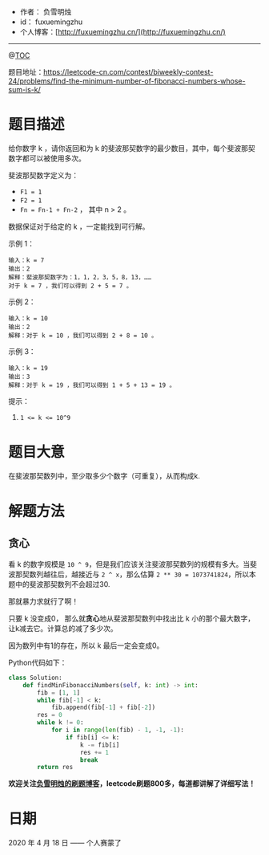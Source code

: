 
- 作者：    负雪明烛
- id：      fuxuemingzhu
- 个人博客：[http://fuxuemingzhu.cn/](http://fuxuemingzhu.cn/)

---
@[TOC](目录)


题目地址：https://leetcode-cn.com/contest/biweekly-contest-24/problems/find-the-minimum-number-of-fibonacci-numbers-whose-sum-is-k/

# 题目描述

给你数字 k ，请你返回和为 k 的斐波那契数字的最少数目，其中，每个斐波那契数字都可以被使用多次。

斐波那契数字定义为：

- `F1 = 1`
- `F2 = 1`
- `Fn = Fn-1 + Fn-2` ， 其中 n > 2 。

数据保证对于给定的 k ，一定能找到可行解。


示例 1：

    输入：k = 7
    输出：2 
    解释：斐波那契数字为：1，1，2，3，5，8，13，……
    对于 k = 7 ，我们可以得到 2 + 5 = 7 。

示例 2：

    输入：k = 10
    输出：2 
    解释：对于 k = 10 ，我们可以得到 2 + 8 = 10 。

示例 3：

    输入：k = 19
    输出：3 
    解释：对于 k = 19 ，我们可以得到 1 + 5 + 13 = 19 。
 

提示：

1. `1 <= k <= 10^9`

# 题目大意

在斐波那契数列中，至少取多少个数字（可重复），从而构成k.

# 解题方法

## 贪心

看 k 的数字规模是 `10 ^ 9`，但是我们应该关注斐波那契数列的规模有多大。当斐波那契数列越往后，越接近与 `2 ^ x`，那么估算 `2 ** 30 = 1073741824`，所以本题中的斐波那契数列不会超过30.

那就暴力求就行了啊！

只要 k 没变成0， 那么就**贪心**地从斐波那契数列中找出比 k 小的那个最大数字，让k减去它。计算总的减了多少次。

因为数列中有1的存在，所以 k 最后一定会变成0。

Python代码如下：

```python
class Solution:
    def findMinFibonacciNumbers(self, k: int) -> int:
        fib = [1, 1]
        while fib[-1] < k:
            fib.append(fib[-1] + fib[-2])
        res = 0
        while k != 0:
            for i in range(len(fib) - 1, -1, -1):
                if fib[i] <= k:
                    k -= fib[i]
                    res += 1
                    break
        return res
```


**欢迎关注[负雪明烛的刷题博客](https://blog.csdn.net/fuxuemingzhu)，leetcode刷题800多，每道都讲解了详细写法！**

# 日期

2020 年 4 月 18 日 —— 个人赛蒙了


  [1]: https://blog.csdn.net/fuxuemingzhu/article/details/79451733
